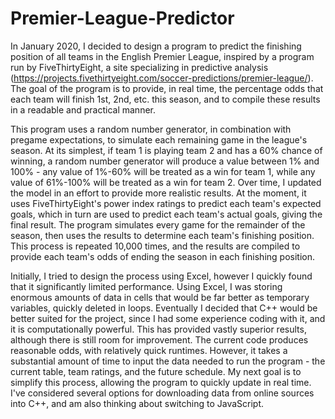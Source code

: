 # Premier-League-Predictor
In January 2020, I decided to design a program to predict the finishing position of all teams in the English Premier League, inspired by a program run by FiveThirtyEight, a site specializing in predictive analysis (https://projects.fivethirtyeight.com/soccer-predictions/premier-league/). The goal of the program is to provide, in real time, the percentage odds that each team will finish 1st, 2nd, etc. this season, and to compile these results in a readable and practical manner.

This program uses a random number generator, in combination with pregame expectations, to simulate each remaining game in the league's season. At its simplest, if team 1 is playing team 2 and has a 60% chance of winning, a random number generator will produce a value between 1% and 100% - any value of 1%-60% will be treated as a win for team 1, while any value of 61%-100% will be treated as a win for team 2. Over time, I updated the model in an effort to provide more realistic results. At the moment, it uses FiveThirtyEight's power index ratings to predict each team's expected goals, which in turn are used to predict each team's actual goals, giving the final result. The program simulates every game for the remainder of the season, then uses the results to determine each team's finishing position. This process is repeated 10,000 times, and the results are compiled to provide each team's odds of ending the season in each finishing position. 

Initially, I tried to design the process using Excel, however I quickly found that it significantly limited performance. Using Excel, I was storing enormous amounts of data in cells that would be far better as temporary variables, quickly deleted in loops. Eventually I decided that C++ would be better suited for the project, since I had some experience coding with it, and it is computationally powerful. This has provided vastly superior results, although there is still room for improvement. The current code produces reasonable odds, with relatively quick runtimes. However, it takes a substantial amount of time to input the data needed to run the program - the current table, team ratings, and the future schedule. My next goal is to simplify this process, allowing the program to quickly update in real time. I've considered several options for downloading data from online sources into C++, and am also thinking about switching to JavaScript. 
